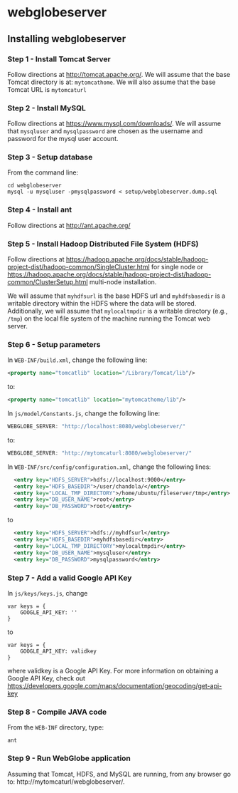 # webglobeserver

## Installing webglobeserver

### Step 1 - Install Tomcat Server
Follow directions at http://tomcat.apache.org/. We will assume that the base Tomcat directory is at: `mytomcathome`. We will also assume that the base Tomcat URL is `mytomcaturl`
### Step 2 - Install MySQL
Follow directions at https://www.mysql.com/downloads/. We will assume that `mysqluser` and `mysqlpassword` are chosen as the username and password for the mysql user account.
### Step 3 - Setup database
From the command line:
```
cd webglobeserver
mysql -u mysqluser -pmysqlpassword < setup/webglobeserver.dump.sql
```
### Step 4 - Install ant
Follow directions at http://ant.apache.org/
### Step 5 - Install Hadoop Distributed File System (HDFS)
Follow directions at https://hadoop.apache.org/docs/stable/hadoop-project-dist/hadoop-common/SingleCluster.html for single node or https://hadoop.apache.org/docs/stable/hadoop-project-dist/hadoop-common/ClusterSetup.html multi-node installation.

We will assume that `myhdfsurl` is the base HDFS url and `myhdfsbasedir` is a writable directory within the HDFS where the data will be stored. Additionally, we will assume that `mylocaltmpdir` is a writable directory (e.g., `/tmp`) on the local file system of the machine running the Tomcat web server.
### Step 6 - Setup parameters
In `WEB-INF/build.xml`, change the following line:
```xml
<property name="tomcatlib" location="/Library/Tomcat/lib"/>
```
to:
```xml
<property name="tomcatlib" location="mytomcathome/lib"/>
```

In `js/model/Constants.js`, change the following line:
```js
WEBGLOBE_SERVER: "http://localhost:8080/webglobeserver/"
```
to:
```js
WEBGLOBE_SERVER: "http://mytomcaturl:8080/webglobeserver/"
```

In `WEB-INF/src/config/configuration.xml`, change the following lines:
```xml
  <entry key="HDFS_SERVER">hdfs://localhost:9000</entry>
  <entry key="HDFS_BASEDIR">/user/chandola/</entry>
  <entry key="LOCAL_TMP_DIRECTORY">/home/ubuntu/fileserver/tmp</entry>
  <entry key="DB_USER_NAME">root</entry>
  <entry key="DB_PASSWORD">root</entry>
```
to
```xml
  <entry key="HDFS_SERVER">hdfs://myhdfsurl</entry>
  <entry key="HDFS_BASEDIR">myhdfsbasedir</entry>
  <entry key="LOCAL_TMP_DIRECTORY">mylocaltmpdir</entry>
  <entry key="DB_USER_NAME">mysqluser</entry>
  <entry key="DB_PASSWORD">mysqlpassword</entry>
```
### Step 7 - Add a valid Google API Key
In `js/keys/keys.js`, change
```
var keys = {
	GOOGLE_API_KEY: ''
}
```
to
```
var keys = {
	GOOGLE_API_KEY: validkey
}
```
where validkey is a Google API Key. For more information on obtaining a Google API Key, check out https://developers.google.com/maps/documentation/geocoding/get-api-key
### Step 8 - Compile JAVA code
From the `WEB-INF` directory, type:
```
ant
```
### Step 9 - Run WebGlobe application
Assuming that Tomcat, HDFS, and MySQL are running, from any browser go to:
http://mytomcaturl/webglobeserver/.
